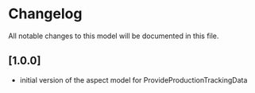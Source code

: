 # Changelog

All notable changes to this model will be documented in this file.

## [1.0.0]

- initial version of the aspect model for ProvideProductionTrackingData
